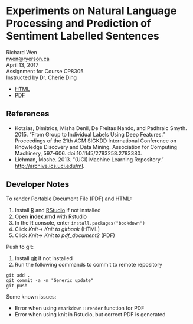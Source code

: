 # Experiments on Natural Language Processing and Prediction of Sentiment Labelled Sentences

Richard Wen  
rwen@ryerson.ca      
April 13, 2017  
Assignment for Course CP8305  
Instructed by Dr. Cherie Ding  

- [HTML](https://rrwen.github.io/assign-cp8305-sls)
- [PDF](https://github.com/rrwen/assign-cp8305-sls/blob/master/index.pdf)

## References

- Kotzias, Dimitrios, Misha Denil, De Freitas Nando, and Padhraic Smyth. 2015. “From Group to
Individual Labels Using Deep Features.” Proceedings of the 21th ACM SIGKDD International
Conference on Knowledge Discovery and Data Mining. Association for Computing Machinery,
597–606. doi:10.1145/2783258.2783380.
- Lichman, Moshe. 2013. “(UCI) Machine Learning Repository.” http://archive.ics.uci.edu/ml.

## Developer Notes

To render Portable Document File (PDF) and HTML:

1. Install [R](https://cran.r-project.org/) and [RStudio](https://www.rstudio.com/products/rstudio/download/) if not installed
2. Open **index.rmd** with Rstudio
3. In the R console, enter `install.packages("bookdown")`
4. Click *Knit*-> *Knit to gitbook* (HTML)
5. Click *Knit*-> *Knit to pdf_document2* (PDF)

Push to git:

1. Install [git](https://git-scm.com/) if not installed
2. Run the following commands to commit to remote repository

```
git add .
git commit -a -m "Generic update"
git push
```

Some known issues:

- Error when using `rmarkdown::render` function for PDF
- Error when using knit in Rstudio, but correct PDF is generated

